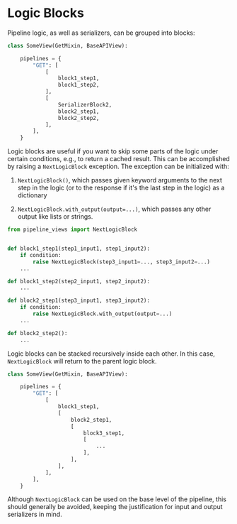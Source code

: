 # Logic Blocks

Pipeline logic, as well as serializers, can be grouped into blocks:

```python
class SomeView(GetMixin, BaseAPIView):

    pipelines = {
        "GET": [
            [
                block1_step1,
                block1_step2,
            ],
            [
                SerializerBlock2,
                block2_step1,
                block2_step2,
            ],
        ],
    }
```

Logic blocks are useful if you want to skip some parts of the logic under certain conditions,
e.g., to return a cached result. This can be accomplished by raising a `NextLogicBlock` exception.
The exception can be initialized with:

1. `NextLogicBlock()`, which passes given keyword arguments to the next step in the logic (or to the response if it's
the last step in the logic) as a dictionary

2. `NextLogicBlock.with_output(output=...)`, which passes any other output like lists or strings.

```python
from pipeline_views import NextLogicBlock


def block1_step1(step1_input1, step1_input2):
    if condition:
        raise NextLogicBlock(step3_input1=..., step3_input2=...)
    ...

def block1_step2(step2_input1, step2_input2):
    ...

def block2_step1(step3_input1, step3_input2):
    if condition:
        raise NextLogicBlock.with_output(output=...)
    ...

def block2_step2():
    ...
```

Logic blocks can be stacked recursively inside each other. In this case, `NextLogicBlock` will return to the
parent logic block.

```python
class SomeView(GetMixin, BaseAPIView):

    pipelines = {
        "GET": [
            [
                block1_step1,
                [
                    block2_step1,
                    [
                        block3_step1,
                        [
                            ...
                        ],
                    ],
                ],
            ],
        ],
    }
```

Although `NextLogicBlock` can be used on the base level of the pipeline, this should generally be avoided,
keeping the justification for input and output serializers in mind.
